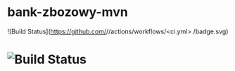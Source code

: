 # bank-zbozowy-mvn
![Build Status](https://github.com/<yaYanaD>/<bank-zbozowy-mvn>/actions/workflows/<ci.yml>
/badge.svg)
# ![Build Status](https://github.com/<user>/<repo>/workflows/<workflow-name>/badge.svg)
